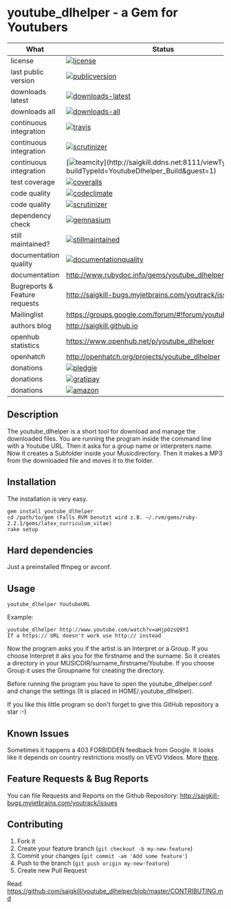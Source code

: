 # youtube_dlhelper - a Gem for Youtubers

| What                          | Status                                                                                                                                                                              |
|-------------------------------|-------------------------------------------------------------------------------------------------------------------------------------------------------------------------------------|
| license                       | [![license](http://img.shields.io/:license-gpl3-blue.svg)](http://www.gnu.org/licenses/gpl-3.0.html)                                                                                |
| last public version           | [![publicversion](https://badge.fury.io/rb/youtube_dlhelper.png)](http://rubygems.org/gems/youtube_dlhelper)                                                                      |
| downloads latest              | [![downloads-latest](https://img.shields.io/gem/dtv/youtube_dlhelper.svg)](https://rubygems.org/gems/youtube_dlhelper)                                                            |
| downloads all                 | [![downloads-all](https://img.shields.io/gem/dt/youtube_dlhelper.svg)](https://rubygems.org/gems/youtube_dlhelper)                                                                |
| continuous integration        | [![travis](https://secure.travis-ci.org/saigkill/youtube_dlhelper.png?branch=master)](https://secure.travis-ci.org/saigkill/youtube_dlhelper)                                     |
| continuous integration        | [![scrutinizer](https://scrutinizer-ci.com/g/saigkill/youtube_dlhelper/badges/build.png?b=master)](https://scrutinizer-ci.com/g/saigkill/youtube_dlhelper/build-status/master)   |
| continuous integration        | [![teamcity](http://saigkill.ddns.net:8111/app/rest/builds/buildType:(id:YoutubeDlhelper_Build)/statusIcon)](http://saigkill.ddns.net:8111/viewType.html?buildTypeId=YoutubeDlhelper_Build&guest=1)   |
| test coverage                 | [![coveralls](https://coveralls.io/repos/saigkill/youtube_dlhelper/badge.png?branch=master)](https://coveralls.io/r/saigkill/youtube_dlhelper?branch=master)                      |
| code quality                  | [![codeclimate](https://codeclimate.com/github/saigkill/youtube_dlhelper.png)](https://codeclimate.com/github/saigkill/youtube_dlhelper)                                          |
| code quality                  | [![scrutinizer](https://scrutinizer-ci.com/g/saigkill/youtube_dlhelper/badges/quality-score.png?b=master)](https://scrutinizer-ci.com/g/saigkill/youtube_dlhelper/?branch=master) |
| dependency check              | [![gemnasium](https://gemnasium.com/saigkill/youtube_dlhelper.png)](https://gemnasium.com/saigkill/youtube_dlhelper)                                                              |
| still maintained?             | [![stillmaintained](http://stillmaintained.com/saigkill/youtube_dlhelper.png)](http://stillmaintained.com/saigkill/youtube_dlhelper)                                              |
| documentation quality         | [![documentationquality](http://inch-ci.org/github/saigkill/youtube_dlhelper.svg?branch=master)](http://inch-ci.org/github/saigkill/youtube_dlhelper)                             |
| documentation                 | http://www.rubydoc.info/gems/youtube_dlhelper                                                                                                                                    |
| Bugreports & Feature requests | http://saigkill-bugs.myjetbrains.com/youtrack/issues                                                                                                                              |
| Mailinglist                   | https://groups.google.com/forum/#!forum/youtube_dlhelper |
| authors blog                  | http://saigkill.github.io                                                                                                                                                         |
| openhub statistics            | https://www.openhub.net/p/youtube_dlhelper                                                                                                                                       |
| openhatch                     | http://openhatch.org/projects/youtube_dlhelper |
| donations                     | [![pledgie](https://pledgie.com/campaigns/29423.png?skin_name=chrome)](https://pledgie.com/campaigns/29423)                                                                         |
| donations                     | [![gratipay](http://img.shields.io/gratipay/saigkill.svg)](https://gratipay.com/~saigkill/)                                                                                         |
| donations                     | [![amazon](http://tsv-neuss.de/cms/upload/News-Bilder/amazon1.png)](http://www.amazon.de/registry/wishlist/D75HOEQ00BDD)                                                            |

## Description

The youtube_dlhelper is a short tool for download and manage the downloaded files. You are running the program inside the command line with a Youtube URL. Then it aska for a
group name or interpreters name. Now it creates a Subfolder inside your Musicdirectory. Then it makes a MP3 from the downloaded file and moves it to the folder.

## Installation

The installation is very easy.

    gem install youtube_dlhelper
    cd /path/to/gem (Falls RVM benutzt wird z.B. ~/.rvm/gems/ruby-2.2.1/gems/latex_curriculum_vitae)   
    rake setup

## Hard dependencies
Just a preinstalled ffmpeg or avconf.

## Usage

    youtube_dlhelper YoutubeURL

Example:

    youtube_dlhelper http://www.youtube.com/watch?v=aHjpOzsQ9YI
    If a https:// URL doesn't work use http:// instead

Now the program asks you if the artist is an Interpret or a Group. If you choose Interpret it aks you for the firstname and
the surname. So it creates a directory in your MUSICDIR/surname_firstname/Youtube. If you choose Group it uses the Groupname
for creating the directory.

Before running the program you have to open the youtube_dlhelper.conf and change the settings (It is placed in HOME/.youtube_dlhelper).

If you like this little program so don't forget to give this GitHub repository a star :-)

## Known Issues
Sometimes it happens a 403 FORBIDDEN feedback from Google. It looks like it depends on country restrictions mostly on
VEVO Videos. More [there](https://github.com/rb2k/viddl-rb/issues/117).

## Feature Requests & Bug Reports
You can file Requests and Reports on the Github Repository: http://saigkill-bugs.myjetbrains.com/youtrack/issues

## Contributing

1. Fork it
2. Create your feature branch (`git checkout -b my-new-feature`)
3. Commit your changes (`git commit -am 'Add some feature'`)
4. Push to the branch (`git push origin my-new-feature`)
5. Create new Pull Request

Read https://github.com/saigkill/youtube_dlhelper/blob/master/CONTRIBUTING.md